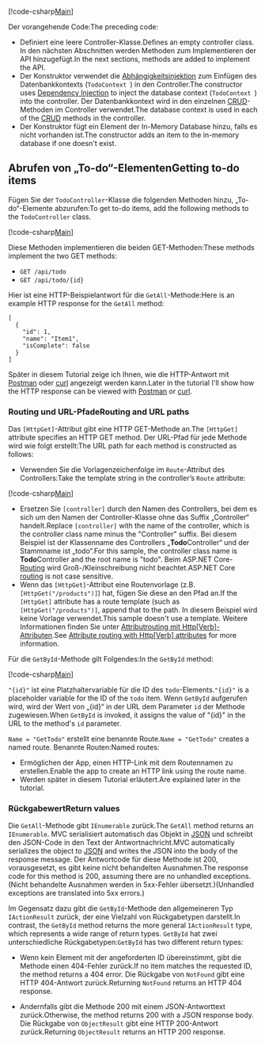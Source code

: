 [!code-csharp[Main](../../tutorials/first-web-api/sample/TodoApi/Controllers/TodoController2.cs?name=snippet_todo1)]

<span data-ttu-id="84e40-101">Der vorangehende Code:</span><span class="sxs-lookup"><span data-stu-id="84e40-101">The preceding code:</span></span>

* <span data-ttu-id="84e40-102">Definiert eine leere Controller-Klasse.</span><span class="sxs-lookup"><span data-stu-id="84e40-102">Defines an empty controller class.</span></span> <span data-ttu-id="84e40-103">In den nächsten Abschnitten werden Methoden zum Implementieren der API hinzugefügt.</span><span class="sxs-lookup"><span data-stu-id="84e40-103">In the next sections, methods are added to implement the API.</span></span>
* <span data-ttu-id="84e40-104">Der Konstruktor verwendet die [Abhängigkeitsinjektion](xref:fundamentals/dependency-injection) zum Einfügen des Datenbankkontexts (`TodoContext `) in den Controller.</span><span class="sxs-lookup"><span data-stu-id="84e40-104">The constructor uses [Dependency Injection](xref:fundamentals/dependency-injection) to inject the database context (`TodoContext `) into the controller.</span></span> <span data-ttu-id="84e40-105">Der Datenbankkontext wird in den einzelnen [CRUD](https://wikipedia.org/wiki/Create,_read,_update_and_delete)-Methoden im Controller verwendet.</span><span class="sxs-lookup"><span data-stu-id="84e40-105">The database context is used in each of the [CRUD](https://wikipedia.org/wiki/Create,_read,_update_and_delete) methods in the controller.</span></span>
* <span data-ttu-id="84e40-106">Der Konstruktor fügt ein Element der In-Memory Database hinzu, falls es nicht vorhanden ist.</span><span class="sxs-lookup"><span data-stu-id="84e40-106">The constructor adds an item to the in-memory database if one doesn't exist.</span></span>

## <a name="getting-to-do-items"></a><span data-ttu-id="84e40-107">Abrufen von „To-do“-Elementen</span><span class="sxs-lookup"><span data-stu-id="84e40-107">Getting to-do items</span></span>

<span data-ttu-id="84e40-108">Fügen Sie der `TodoController`-Klasse die folgenden Methoden hinzu, „To-do“-Elemente abzurufen:</span><span class="sxs-lookup"><span data-stu-id="84e40-108">To get to-do items, add the following methods to the `TodoController` class.</span></span>

[!code-csharp[Main](../../tutorials/first-web-api/sample/TodoApi/Controllers/TodoController.cs?name=snippet_GetAll)]

<span data-ttu-id="84e40-109">Diese Methoden implementieren die beiden GET-Methoden:</span><span class="sxs-lookup"><span data-stu-id="84e40-109">These methods implement the two GET methods:</span></span>

* `GET /api/todo`
* `GET /api/todo/{id}`

<span data-ttu-id="84e40-110">Hier ist eine HTTP-Beispielantwort für die `GetAll`-Methode:</span><span class="sxs-lookup"><span data-stu-id="84e40-110">Here is an example HTTP response for the `GetAll` method:</span></span>

```
[
  {
    "id": 1,
    "name": "Item1",
    "isComplete": false
  }
]
   ```

<span data-ttu-id="84e40-111">Später in diesem Tutorial zeige ich Ihnen, wie die HTTP-Antwort mit [Postman](https://www.getpostman.com/) oder [curl](https://developer.apple.com/legacy/library/documentation/Darwin/Reference/ManPages/man1/curl.1.html) angezeigt werden kann.</span><span class="sxs-lookup"><span data-stu-id="84e40-111">Later in the tutorial I'll show how the HTTP response can be viewed with [Postman](https://www.getpostman.com/) or [curl](https://developer.apple.com/legacy/library/documentation/Darwin/Reference/ManPages/man1/curl.1.html).</span></span>

### <a name="routing-and-url-paths"></a><span data-ttu-id="84e40-112">Routing und URL-Pfade</span><span class="sxs-lookup"><span data-stu-id="84e40-112">Routing and URL paths</span></span>

<span data-ttu-id="84e40-113">Das `[HttpGet]`-Attribut gibt eine HTTP GET-Methode an.</span><span class="sxs-lookup"><span data-stu-id="84e40-113">The `[HttpGet]` attribute specifies an HTTP GET method.</span></span> <span data-ttu-id="84e40-114">Der URL-Pfad für jede Methode wird wie folgt erstellt:</span><span class="sxs-lookup"><span data-stu-id="84e40-114">The URL path for each method is constructed as follows:</span></span>

* <span data-ttu-id="84e40-115">Verwenden Sie die Vorlagenzeichenfolge im `Route`-Attribut des Controllers:</span><span class="sxs-lookup"><span data-stu-id="84e40-115">Take the template string in the controller’s `Route` attribute:</span></span>

[!code-csharp[Main](../../tutorials/first-web-api/sample/TodoApi/Controllers/TodoController.cs?name=TodoController&highlight=3)]

* <span data-ttu-id="84e40-116">Ersetzen Sie `[controller]` durch den Namen des Controllers, bei dem es sich um den Namen der Controller-Klasse ohne das Suffix „Controller“ handelt.</span><span class="sxs-lookup"><span data-stu-id="84e40-116">Replace `[controller]` with the name of the controller, which is the controller class name minus the "Controller" suffix.</span></span> <span data-ttu-id="84e40-117">Bei diesem Beispiel ist der Klassenname des Controllers „**Todo**Controller“ und der Stammname ist „todo“.</span><span class="sxs-lookup"><span data-stu-id="84e40-117">For this sample, the controller class name is **Todo**Controller and the root name is "todo".</span></span> <span data-ttu-id="84e40-118">Beim ASP.NET Core-[Routing](xref:mvc/controllers/routing) wird Groß-/Kleinschreibung nicht beachtet.</span><span class="sxs-lookup"><span data-stu-id="84e40-118">ASP.NET Core [routing](xref:mvc/controllers/routing) is not case sensitive.</span></span>
* <span data-ttu-id="84e40-119">Wenn das `[HttpGet]`-Attribut eine Routenvorlage (z.B. `[HttpGet("/products")]`) hat, fügen Sie diese an den Pfad an.</span><span class="sxs-lookup"><span data-stu-id="84e40-119">If the `[HttpGet]` attribute has a route template (such as `[HttpGet("/products")]`, append that to the path.</span></span> <span data-ttu-id="84e40-120">In diesem Beispiel wird keine Vorlage verwendet.</span><span class="sxs-lookup"><span data-stu-id="84e40-120">This sample doesn't use a template.</span></span> <span data-ttu-id="84e40-121">Weitere Informationen finden Sie unter [Attributrouting mit Http[Verb]-Attributen](xref:mvc/controllers/routing#attribute-routing-with-httpverb-attributes).</span><span class="sxs-lookup"><span data-stu-id="84e40-121">See [Attribute routing with Http[Verb] attributes](xref:mvc/controllers/routing#attribute-routing-with-httpverb-attributes) for more information.</span></span>

<span data-ttu-id="84e40-122">Für die `GetById`-Methode gilt Folgendes:</span><span class="sxs-lookup"><span data-stu-id="84e40-122">In the `GetById` method:</span></span>

[!code-csharp[Main](../../tutorials/first-web-api/sample/TodoApi/Controllers/TodoController.cs?name=snippet_GetByID&highlight=1-2)]

<span data-ttu-id="84e40-123">`"{id}"` ist eine Platzhaltervariable für die ID des `todo`-Elements.</span><span class="sxs-lookup"><span data-stu-id="84e40-123">`"{id}"` is a placeholder variable for the ID of the `todo` item.</span></span> <span data-ttu-id="84e40-124">Wenn `GetById` aufgerufen wird, wird der Wert von „{id}“ in der URL dem Parameter `id` der Methode zugewiesen.</span><span class="sxs-lookup"><span data-stu-id="84e40-124">When `GetById` is invoked, it assigns the value of "{id}" in the URL to the method's `id` parameter.</span></span>

<span data-ttu-id="84e40-125">`Name = "GetTodo"` erstellt eine benannte Route.</span><span class="sxs-lookup"><span data-stu-id="84e40-125">`Name = "GetTodo"` creates a named route.</span></span> <span data-ttu-id="84e40-126">Benannte Routen:</span><span class="sxs-lookup"><span data-stu-id="84e40-126">Named routes:</span></span>

* <span data-ttu-id="84e40-127">Ermöglichen der App, einen HTTP-Link mit dem Routennamen zu erstellen.</span><span class="sxs-lookup"><span data-stu-id="84e40-127">Enable the app to create an HTTP link using the route name.</span></span>
* <span data-ttu-id="84e40-128">Werden später in diesem Tutorial erläutert.</span><span class="sxs-lookup"><span data-stu-id="84e40-128">Are explained later in the tutorial.</span></span>

### <a name="return-values"></a><span data-ttu-id="84e40-129">Rückgabewert</span><span class="sxs-lookup"><span data-stu-id="84e40-129">Return values</span></span>

<span data-ttu-id="84e40-130">Die `GetAll`-Methode gibt `IEnumerable` zurück.</span><span class="sxs-lookup"><span data-stu-id="84e40-130">The `GetAll` method returns an `IEnumerable`.</span></span> <span data-ttu-id="84e40-131">MVC serialisiert automatisch das Objekt in [JSON](http://www.json.org/) und schreibt den JSON-Code in den Text der Antwortnachricht.</span><span class="sxs-lookup"><span data-stu-id="84e40-131">MVC automatically serializes the object to [JSON](http://www.json.org/) and writes the JSON into the body of the response message.</span></span> <span data-ttu-id="84e40-132">Der Antwortcode für diese Methode ist 200, vorausgesetzt, es gibt keine nicht behandelten Ausnahmen.</span><span class="sxs-lookup"><span data-stu-id="84e40-132">The response code for this method is 200, assuming there are no unhandled exceptions.</span></span> <span data-ttu-id="84e40-133">(Nicht behandelte Ausnahmen werden in 5xx-Fehler übersetzt.)</span><span class="sxs-lookup"><span data-stu-id="84e40-133">(Unhandled exceptions are translated into 5xx errors.)</span></span>

<span data-ttu-id="84e40-134">Im Gegensatz dazu gibt die `GetById`-Methode den allgemeineren Typ `IActionResult` zurück, der eine Vielzahl von Rückgabetypen darstellt.</span><span class="sxs-lookup"><span data-stu-id="84e40-134">In contrast, the `GetById` method returns the more general `IActionResult` type, which represents a wide range of return types.</span></span> <span data-ttu-id="84e40-135">`GetById` hat zwei unterschiedliche Rückgabetypen:</span><span class="sxs-lookup"><span data-stu-id="84e40-135">`GetById` has two different return types:</span></span>

* <span data-ttu-id="84e40-136">Wenn kein Element mit der angeforderten ID übereinstimmt, gibt die Methode einen 404-Fehler zurück.</span><span class="sxs-lookup"><span data-stu-id="84e40-136">If no item matches the requested ID, the method returns a 404 error.</span></span> <span data-ttu-id="84e40-137">Die Rückgabe von `NotFound` gibt eine HTTP 404-Antwort zurück.</span><span class="sxs-lookup"><span data-stu-id="84e40-137">Returning `NotFound` returns an HTTP 404 response.</span></span>

* <span data-ttu-id="84e40-138">Andernfalls gibt die Methode 200 mit einem JSON-Antworttext zurück.</span><span class="sxs-lookup"><span data-stu-id="84e40-138">Otherwise, the method returns 200 with a JSON response body.</span></span> <span data-ttu-id="84e40-139">Die Rückgabe von `ObjectResult` gibt eine HTTP 200-Antwort zurück.</span><span class="sxs-lookup"><span data-stu-id="84e40-139">Returning `ObjectResult` returns an HTTP 200 response.</span></span>
